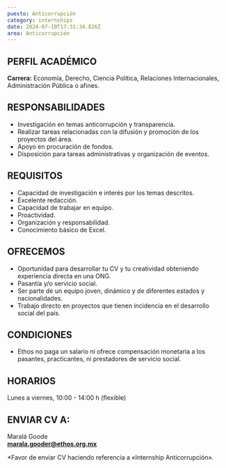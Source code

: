 ```yaml
---
puesto: Anticorrupción
category: internships
date: 2024-07-10T17:31:34.826Z
area: Anticorrupción
---
```

<!--StartFragment-->

## PERFIL ACADÉMICO

**Carrera:** Economía, Derecho, Ciencia Política, Relaciones Internacionales, Administración Pública o afines.

<!--EndFragment-->

<!--StartFragment-->

## RESPONSABILIDADES

* Investigación en temas anticorrupción y transparencia.
* Realizar tareas relacionadas con la difusión y promoción de los proyectos del área.
* Apoyo en procuración de fondos.
* Disposición para tareas administrativas y organización de eventos.

<!--EndFragment-->

<!--StartFragment-->

## REQUISITOS

* Capacidad de investigación e interés por los temas descritos.  
* Excelente redacción.
* Capacidad de trabajar en equipo.
* Proactividad.
* Organización y responsabilidad.
* Conocimiento básico de Excel.

<!--EndFragment-->

<!--StartFragment-->

## OFRECEMOS

* Oportunidad para desarrollar tu CV y tu creatividad obteniendo experiencia directa en una ONG. 
* Pasantía y/o servicio social.     
* Ser parte de un equipo joven, dinámico y de diferentes estados y nacionalidades.
* Trabajo directo en proyectos que tienen incidencia en el desarrollo social del país.  

<!--EndFragment-->

<!--StartFragment-->

## CONDICIONES

* Ethos no paga un salario ni ofrece compensación monetaria a los pasantes, practicantes, ni prestadores de servicio social.

<!--EndFragment-->

<!--StartFragment-->

## HORARIOS

 Lunes a viernes,  10:00 - 14:00 h (flexible)

<!--EndFragment-->

<!--StartFragment-->

## ENVIAR CV A:

Maralá Goode\
**marala.gooder@ethos.org.mx**

\*Favor de enviar CV haciendo referencia a «Internship Anticorrupción».

<!--EndFragment-->